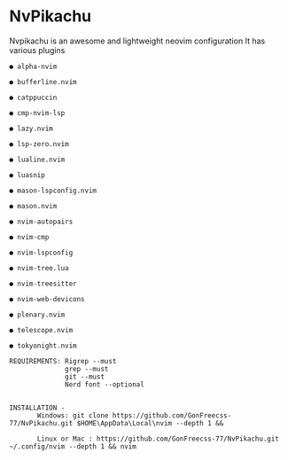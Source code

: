 # NvPikachu

Nvpikachu is an awesome and lightweight neovim configuration 
It has various plugins   
    
    ● alpha-nvim 
    
    ● bufferline.nvim
    
    ● catppuccin
    
    ● cmp-nvim-lsp
    
    ● lazy.nvim
    
    ● lsp-zero.nvim
    
    ● lualine.nvim
    
    ● luasnip
    
    ● mason-lspconfig.nvim
    
    ● mason.nvim
    
    ● nvim-autopairs
    
    ● nvim-cmp
    
    ● nvim-lspconfig
    
    ● nvim-tree.lua
    
    ● nvim-treesitter 
    
    ● nvim-web-devicons
    
    ● plenary.nvim
    
    ● telescope.nvim
    
    ● tokyonight.nvim

    REQUIREMENTS: Rigrep --must
                  grep --must
                  git --must
                  Nerd font --optional

    
    INSTALLATION -
           Windows: git clone https://github.com/GonFreecss-77/NvPikachu.git $HOME\AppData\Local\nvim --depth 1 &&

           Linux or Mac : https://github.com/GonFreecss-77/NvPikachu.git ~/.config/nvim --depth 1 && nvim
